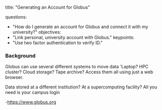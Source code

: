 title: "Generating an Account for Globus"

questions:
- "How do I generate an account for Globus and connect it with my university?"
objectives:
- "Link personal, university account with Globus."
keypoints:
- "Use two factor authentication to verify ID."

### Background

Globus can use several different systems to move data
'Laptop? HPC cluster? Cloud storage? Tape archive? Access them all using just a web browser.

Data stored at a different institution? At a supercomputing facility? All you need is your campus login

-https://www.globus.org
